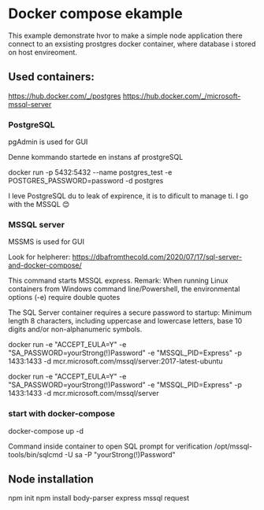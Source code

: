# Docker compose ekample

This example demonstrate hvor to make a simple node application there connect to an exsisting prostgres docker container, where database i stored on host envireoment.


## Used containers:

https://hub.docker.com/_/postgres
https://hub.docker.com/_/microsoft-mssql-server



### PostgreSQL

pgAdmin is used for GUI

Denne kommando startede en instans af prostgreSQL

docker run -p 5432:5432 --name postgres_test -e POSTGRES_PASSWORD=password -d postgres

I leve PostgreSQL du to leak of expirence, it is to dificult to manage ti. I go with the MSSQL 😊

### MSSQL server
MSSMS is used for GUI

Look for helpherer: https://dbafromthecold.com/2020/07/17/sql-server-and-docker-compose/

This command starts MSSQL express. Remark: When running Linux containers from Windows command line/Powershell, the environmental options (-e) require double quotes

The SQL Server container requires a secure password to startup: Minimum length 8 characters, including uppercase and lowercase letters, base 10 digits and/or non-alphanumeric symbols.

docker run -e "ACCEPT_EULA=Y" -e "SA_PASSWORD=yourStrong(!)Password" -e "MSSQL_PID=Express" -p 1433:1433 -d mcr.microsoft.com/mssql/server:2017-latest-ubuntu 

docker run -e "ACCEPT_EULA=Y" -e "SA_PASSWORD=yourStrong(!)Password" -e "MSSQL_PID=Express" -p 1433:1433 -d mcr.microsoft.com/mssql/server

### start with docker-compose
docker-compose up -d

Command inside container to open SQL prompt for verification
/opt/mssql-tools/bin/sqlcmd -U sa -P "yourStrong(!)Password"


## Node installation
npm init
npm install body-parser express mssql request
